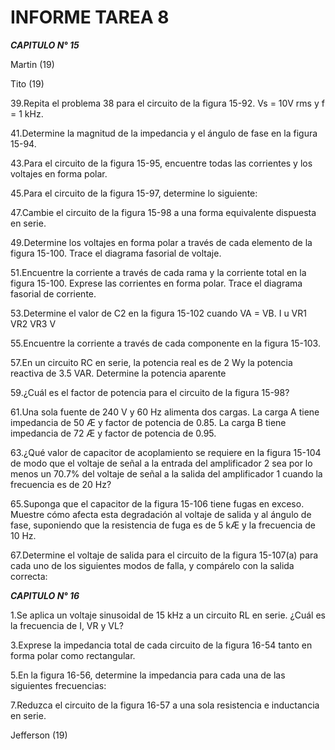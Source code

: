 # INFORME TAREA 8

***CAPITULO N° 15***

Martin (19)

Tito (19) 

39.Repita el problema 38 para el circuito de la figura 15-92. Vs = 10V rms y f = 1 kHz.

41.Determine la magnitud de la impedancia y el ángulo de fase en la figura 15-94.

43.Para el circuito de la figura 15-95, encuentre todas las corrientes y los voltajes en forma polar.

45.Para el circuito de la figura 15-97, determine lo siguiente:

47.Cambie el circuito de la figura 15-98 a una forma equivalente dispuesta en serie.

49.Determine los voltajes en forma polar a través de cada elemento de la figura 15-100. Trace el diagrama fasorial de voltaje.

51.Encuentre la corriente a través de cada rama y la corriente total en la figura 15-100. Exprese las corrientes en forma polar. Trace el diagrama fasorial de corriente.

53.Determine el valor de C2 en la figura 15-102 cuando VA = VB. I u VR1 VR2 VR3 V

55.Encuentre la corriente a través de cada componente en la figura 15-103.

57.En un circuito RC en serie, la potencia real es de 2 Wy la potencia reactiva de 3.5 VAR. Determine la potencia aparente

59.¿Cuál es el factor de potencia para el circuito de la figura 15-98?

61.Una sola fuente de 240 V y 60 Hz alimenta dos cargas. La carga A tiene impedancia de 50 Æ y factor de potencia de 0.85. La carga B tiene impedancia de 72 Æ y factor de potencia de 0.95.

63.¿Qué valor de capacitor de acoplamiento se requiere en la figura 15-104 de modo que el voltaje de señal a la entrada del amplificador 2 sea por lo menos un 70.7% del voltaje de señal a la salida del amplificador 1 cuando la frecuencia es de 20 Hz?

65.Suponga que el capacitor de la figura 15-106 tiene fugas en exceso. Muestre cómo afecta esta degradación al voltaje de salida y al ángulo de fase, suponiendo que la resistencia de fuga es de 5 kÆ y la frecuencia de 10 Hz.

67.Determine el voltaje de salida para el circuito de la figura 15-107(a) para cada uno de los siguientes
modos de falla, y compárelo con la salida correcta:

***CAPITULO N° 16***

1.Se aplica un voltaje sinusoidal de 15 kHz a un circuito RL en serie. ¿Cuál es la frecuencia de I, VR y VL?

3.Exprese la impedancia total de cada circuito de la figura 16-54 tanto en forma polar como rectangular.

5.En la figura 16-56, determine la impedancia para cada una de las siguientes frecuencias:

7.Reduzca el circuito de la figura 16-57 a una sola resistencia e inductancia en serie.

Jefferson (19)
